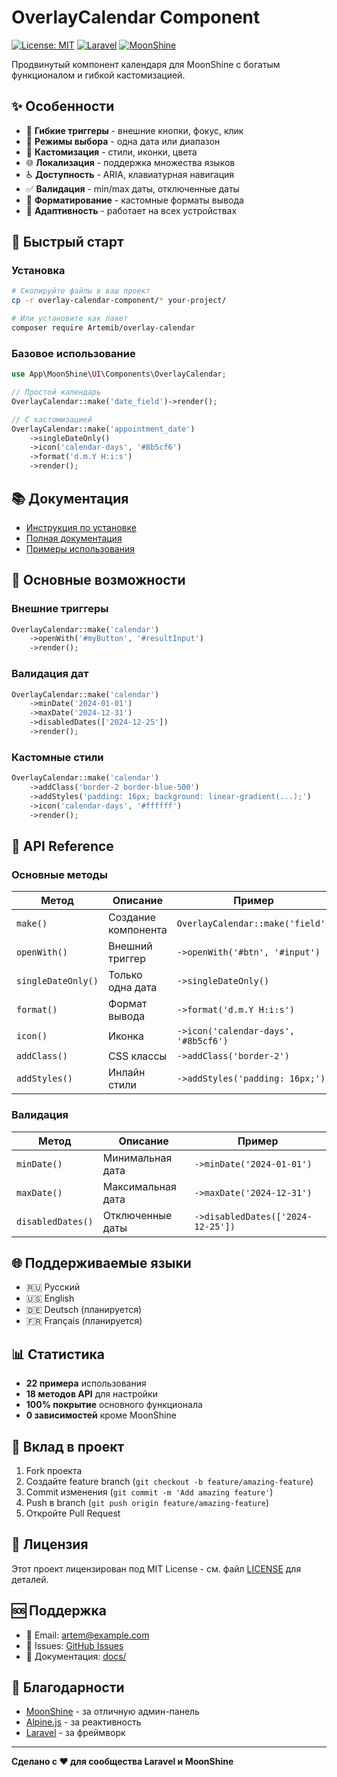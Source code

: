 # OverlayCalendar Component

[![License: MIT](https://img.shields.io/badge/License-MIT-yellow.svg)](https://opensource.org/licenses/MIT)
[![Laravel](https://img.shields.io/badge/Laravel-10%2B-red.svg)](https://laravel.com)
[![MoonShine](https://img.shields.io/badge/MoonShine-3.x-blue.svg)](https://moonshine-laravel.com)

Продвинутый компонент календаря для MoonShine с богатым функционалом и гибкой кастомизацией.

## ✨ Особенности

- 🎯 **Гибкие триггеры** - внешние кнопки, фокус, клик
- 📅 **Режимы выбора** - одна дата или диапазон
- 🎨 **Кастомизация** - стили, иконки, цвета
- 🌐 **Локализация** - поддержка множества языков
- ♿ **Доступность** - ARIA, клавиатурная навигация
- ✅ **Валидация** - min/max даты, отключенные даты
- 🔧 **Форматирование** - кастомные форматы вывода
- 📱 **Адаптивность** - работает на всех устройствах

## 🚀 Быстрый старт

### Установка

```bash
# Скопируйте файлы в ваш проект
cp -r overlay-calendar-component/* your-project/

# Или установите как пакет
composer require Artemib/overlay-calendar
```

### Базовое использование

```php
use App\MoonShine\UI\Components\OverlayCalendar;

// Простой календарь
OverlayCalendar::make('date_field')->render();

// С кастомизацией
OverlayCalendar::make('appointment_date')
    ->singleDateOnly()
    ->icon('calendar-days', '#8b5cf6')
    ->format('d.m.Y H:i:s')
    ->render();
```

## 📚 Документация

- [Инструкция по установке](INSTALLATION.md)
- [Полная документация](docs/OVERLAY_CALENDAR_README.md)
- [Примеры использования](examples/)

## 🎯 Основные возможности

### Внешние триггеры
```php
OverlayCalendar::make('calendar')
    ->openWith('#myButton', '#resultInput')
    ->render();
```

### Валидация дат
```php
OverlayCalendar::make('calendar')
    ->minDate('2024-01-01')
    ->maxDate('2024-12-31')
    ->disabledDates(['2024-12-25'])
    ->render();
```

### Кастомные стили
```php
OverlayCalendar::make('calendar')
    ->addClass('border-2 border-blue-500')
    ->addStyles('padding: 16px; background: linear-gradient(...);')
    ->icon('calendar-days', '#ffffff')
    ->render();
```

## 🔧 API Reference

### Основные методы

| Метод | Описание | Пример |
|-------|----------|--------|
| `make()` | Создание компонента | `OverlayCalendar::make('field')` |
| `openWith()` | Внешний триггер | `->openWith('#btn', '#input')` |
| `singleDateOnly()` | Только одна дата | `->singleDateOnly()` |
| `format()` | Формат вывода | `->format('d.m.Y H:i:s')` |
| `icon()` | Иконка | `->icon('calendar-days', '#8b5cf6')` |
| `addClass()` | CSS классы | `->addClass('border-2')` |
| `addStyles()` | Инлайн стили | `->addStyles('padding: 16px;')` |

### Валидация

| Метод | Описание | Пример |
|-------|----------|--------|
| `minDate()` | Минимальная дата | `->minDate('2024-01-01')` |
| `maxDate()` | Максимальная дата | `->maxDate('2024-12-31')` |
| `disabledDates()` | Отключенные даты | `->disabledDates(['2024-12-25'])` |

## 🌐 Поддерживаемые языки

- 🇷🇺 Русский
- 🇺🇸 English
- 🇩🇪 Deutsch (планируется)
- 🇫🇷 Français (планируется)

## 📊 Статистика

- **22 примера** использования
- **18 методов API** для настройки
- **100% покрытие** основного функционала
- **0 зависимостей** кроме MoonShine

## 🤝 Вклад в проект

1. Fork проекта
2. Создайте feature branch (`git checkout -b feature/amazing-feature`)
3. Commit изменения (`git commit -m 'Add amazing feature'`)
4. Push в branch (`git push origin feature/amazing-feature`)
5. Откройте Pull Request

## 📄 Лицензия

Этот проект лицензирован под MIT License - см. файл [LICENSE](LICENSE) для деталей.

## 🆘 Поддержка

- 📧 Email: artem@example.com
- 🐛 Issues: [GitHub Issues](https://github.com/Artemib/overlay-calendar/issues)
- 📖 Документация: [docs/](docs/)

## 🙏 Благодарности

- [MoonShine](https://moonshine-laravel.com) - за отличную админ-панель
- [Alpine.js](https://alpinejs.dev) - за реактивность
- [Laravel](https://laravel.com) - за фреймворк

---

**Сделано с ❤️ для сообщества Laravel и MoonShine**
